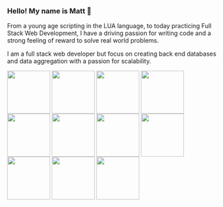### Hello! My name is Matt 👋

From a young age scripting in the LUA language, to today practicing Full Stack Web Development, I have a driving passion for writing code and a strong feeling of reward to solve real world problems.

I am a full stack web developer but focus on creating back end databases and data aggregation with a passion for scalability. 



<img align="center" src="https://cdn-icons-png.flaticon.com/512/5968/5968350.png" height="100" />
<img align="center" src="https://img.icons8.com/color/256/javascript.png" height="100" />
<a href="URL_REDIRECT" target="blank"><img align="center" src="https://upload.wikimedia.org/wikipedia/commons/d/d3/React_Native.png" height="100" /></a>
<a href="URL_REDIRECT" target="blank"><img align="center" src="https://upload.wikimedia.org/wikipedia/commons/thumb/3/3c/Flask_logo.svg/640px-Flask_logo.svg.png" height="100" /></a>
<a href="URL_REDIRECT" target="blank"><img align="center" src="https://upload.wikimedia.org/wikipedia/commons/thumb/d/d9/Node.js_logo.svg/640px-Node.js_logo.svg.png" height="100" /></a>
<a href="URL_REDIRECT" target="blank"><img align="center" src="https://img.icons8.com/dusk/256/postman-api.png" height="100" /></a>
<a href="URL_REDIRECT" target="blank"><img align="center" src="https://img.icons8.com/color/256/postgreesql.png" height="100" /></a>
<a href="URL_REDIRECT" target="blank"><img align="center" src="https://img.icons8.com/color/256/heroku.png" height="100" /></a>
<a href="URL_REDIRECT" target="blank"><img align="center" src="https://img.icons8.com/color/256/amazon-web-services.png" height="100" /></a>
<a href="URL_REDIRECT" target="blank"><img align="center" src="https://img.icons8.com/color/256/html-filetype.png" height="100" /></a>
<a href="URL_REDIRECT" target="blank"><img align="center" src="https://img.icons8.com/fluency/256/css3.png" height="100" /></a>

